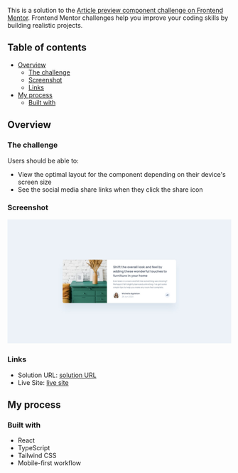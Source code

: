 This is a solution to the [Article preview component challenge on Frontend Mentor](https://www.frontendmentor.io/challenges/article-preview-component-dYBN_pYFT). Frontend Mentor challenges help you improve your coding skills by building realistic projects.

## Table of contents

- [Overview](#overview)
  - [The challenge](#the-challenge)
  - [Screenshot](#screenshot)
  - [Links](#links)
- [My process](#my-process)
  - [Built with](#built-with)

## Overview

### The challenge

Users should be able to:

- View the optimal layout for the component depending on their device's screen size
- See the social media share links when they click the share icon

### Screenshot

![screenshot](./desktop-design.jpg)

### Links

- Solution URL: [solution URL](https://github.com/jimavictor/article-preview-component)
- Live Site: [live site](https://web-article-preview-component.netlify.app/)

## My process

### Built with

- React
- TypeScript
- Tailwind CSS
- Mobile-first workflow

